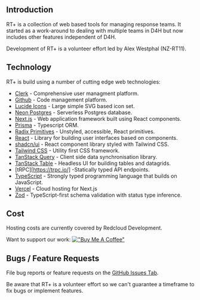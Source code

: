 
## Introduction

RT+ is a collection of web based tools for managing response teams. It started as a work-around to dealing with multiple teams in D4H but now includes other features independent of D4H.

Development of RT+ is a volunteer effort led by Alex Westphal (NZ-RT11).


## Technology

RT+ is build using a number of cutting edge web technologies:

- [Clerk](https://clerk.com) - Comprehensive user managment platform.
- [Github](https://github.com/) - Code management platform.
- [Lucide Icons](https://lucide.dev/icons/) - Large simple SVG based icon set.
- [Neon Postgres](https://neon.tech) - Serverless Postgres database.
- [Next.js](https://nextjs.org/) - Web application framework built using React components.
- [Prisma](https://www.prisma.io/) - Typescript ORM.
- [Radix Primitives](https://www.radix-ui.com/primitives) - Unstyled, accessible, React primitives.
- [React](https://react.dev/) - Library for building user interfaces based on components.
- [shadcn/ui](https://ui.shadcn.com/) - React component library styled with Tailwind CSS.
- [Tailwind CSS](https://tailwindcss.com/) - Utility first CSS framework.
- [TanStack Query](https://tanstack.com/query/latest) - Client side data synchronisation library.
- [TanStack Table](https://tanstack.com/table/latest) - Headless UI for building tables and datagrids.
- [tRPC][https://trpc.io/] -Statically typed API endpoints.
- [TypeScript](https://www.typescriptlang.org/) - Strongly typed programming language that builds on JavaScript.
- [Vercel](https://vercel.com/) - Cloud hosting for Next.js
- [Zod](zod.dev) - TypeScript-first schema validation with status type inference.


## Cost

Hosting costs are currently covered by Redcloud Development.

Want to support our work: [!["Buy Me A Coffee"](https://www.buymeacoffee.com/assets/img/custom_images/orange_img.png)](https://www.buymeacoffee.com/alexwestphal)

## Bugs / Feature Requests

File bug reports or feature requests on the [GitHub Issues Tab](https://github.com/redcloud-dev/rtplus/issues).

Be aware that RT+ is a volunteer effort so we can't guarantee a timeframe to fix bugs or implement features.
